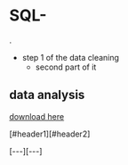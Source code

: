 # SQL-
.
- step 1 of the data cleaning
   - second part of it

## data analysis
[download here](data-analysia)

[#header1][#header2]

[---][---]
